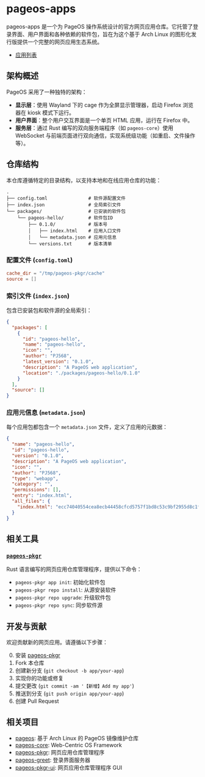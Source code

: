 # pageos-apps

pageos-apps 是一个为 PageOS 操作系统设计的官方网页应用仓库。它托管了登录界面、用户界面和各种依赖的软件包，旨在为这个基于 Arch Linux 的图形化发行版提供一个完整的网页应用生态系统。

- [应用列表](index.html)

## 架构概述

PageOS 采用了一种独特的架构：

- **显示层**：使用 Wayland 下的 cage 作为全屏显示管理器，启动 Firefox 浏览器在 kiosk 模式下运行。
- **用户界面**：整个用户交互界面是一个单页 HTML 应用，运行在 Firefox 中。
- **服务层**：通过 Rust 编写的双向服务端程序（如 `pageos-core`）使用 WebSocket 与前端页面进行双向通信，实现系统级功能（如重启、文件操作等）。

## 仓库结构

本仓库遵循特定的目录结构，以支持本地和在线应用仓库的功能：

```plaintext
.
├── config.toml               # 软件源配置文件
├── index.json                # 全局索引文件
└── packages/                 # 已安装的软件包
    └── pageos-hello/         # 软件包ID
        ├── 0.1.0/            # 版本号
        │   ├── index.html    # 应用入口文件
        │   └── metadata.json # 应用元信息
        └── versions.txt      # 版本清单
```

### 配置文件 (`config.toml`)

```toml
cache_dir = "/tmp/pageos-pkgr/cache"
source = []
```

### 索引文件 (`index.json`)

包含已安装包和软件源的全局索引：

```json
{
  "packages": [
    {
      "id": "pageos-hello",
      "name": "pageos-hello",
      "icon": "",
      "author": "PJ568",
      "latest_version": "0.1.0",
      "description": "A PageOS web application",
      "location": "./packages/pageos-hello/0.1.0"
    }
  ],
  "source": []
}
```

### 应用元信息 (`metadata.json`)

每个应用包都包含一个 `metadata.json` 文件，定义了应用的元数据：

```json
{
  "name": "pageos-hello",
  "id": "pageos-hello",
  "version": "0.1.0",
  "description": "A PageOS web application",
  "icon": "",
  "author": "PJ568",
  "type": "webapp",
  "category": "",
  "permissions": [],
  "entry": "index.html",
  "all_files": {
    "index.html": "ecc74040554cea8ecb44458cfcd5757f1bd8c53c9bf2955d8c1f6fbf46e1497c"
  }
}
```

## 相关工具

### [`pageos-pkgr`](https://github.com/swaybien/pageos-pkgr)

Rust 语言编写的网页应用仓库管理程序，提供以下命令：

- `pageos-pkgr app init`: 初始化软件包
- `pageos-pkgr repo install`: 从源安装软件
- `pageos-pkgr repo upgrade`: 升级软件包
- `pageos-pkgr repo sync`: 同步软件源

## 开发与贡献

欢迎贡献新的网页应用。请遵循以下步骤：

0. 安装 [pageos-pkgr](https://github.com/swaybien/pageos-pkgr)
1. Fork 本仓库
2. 创建新分支 (`git checkout -b app/your-app`)
3. 实现你的功能或修复
4. 提交更改 (`git commit -am '【新增】Add my app'`)
5. 推送到分支 (`git push origin app/your-app`)
6. 创建 Pull Request

## 相关项目

- [pageos](https://github.com/swaybien/pageos): 基于 Arch Linux 的 PageOS 镜像维护仓库
- [pageos-core](https://github.com/swaybien/pageos-core): Web-Centric OS Framework
- [pageos-pkgr](https://github.com/swaybien/pageos-pkgr): 网页应用仓库管理程序
- [pageos-greet](https://github.com/swaybien/pageos-greet): 登录界面服务器
- [pageos-pkgr-ui](https://github.com/swaybien/pageos-pkgr-ui): 网页应用仓库管理程序 GUI
